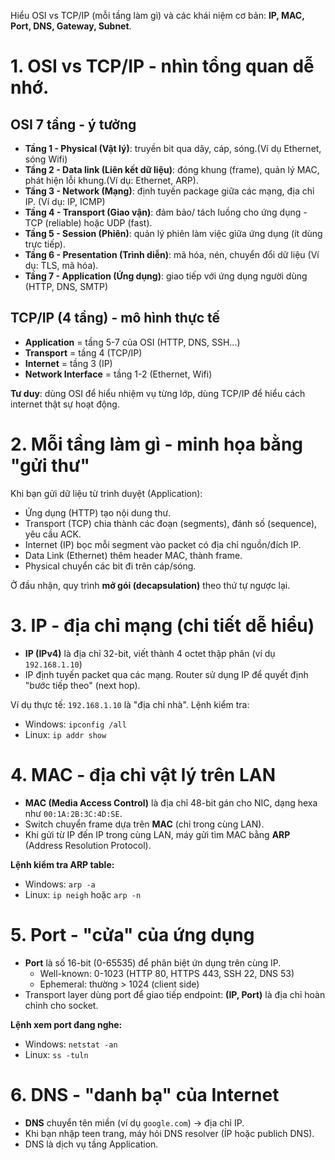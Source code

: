 Hiểu OSI vs TCP/IP (mỗi tầng làm gì) và các khái niệm cơ bản: **IP, MAC, Port, DNS, Gateway, Subnet**.

# 1. OSI vs TCP/IP - nhìn tổng quan dễ nhớ.
## OSI 7 tầng - ý tưởng
- **Tầng 1 - Physical (Vật lý)**: truyền bit qua dây, cáp, sóng.(Ví dụ Ethernet, sóng Wifi)
- **Tầng 2 - Data link (Liên kết dữ liệu)**: đóng khung (frame), quản lý MAC, phát hiện lỗi khung.(Ví dụ: Ethernet, ARP).
- **Tầng 3 - Network (Mạng)**: định tuyến package giữa các mạng, địa chỉ IP. (Ví dụ: IP, ICMP)
- **Tầng 4 - Transport (Giao vận)**: đảm bảo/ tách luồng cho ứng dụng - TCP (reliable) hoặc UDP (fast).
- **Tầng 5 - Session (Phiên)**: quản lý phiên làm việc giữa ứng dụng (ít dùng trực tiếp).
- **Tầng 6 - Presentation (Trình diễn)**: mã hóa, nén, chuyển đổi dữ liệu (Ví dụ: TLS, mã hóa).
- **Tầng 7 - Application (Ứng dụng)**: giao tiếp với ứng dụng người dùng (HTTP, DNS, SMTP)

## TCP/IP (4 tầng) - mô hình thực tế
- **Application** = tầng 5-7 của OSI (HTTP, DNS, SSH...)
- **Transport** = tầng 4 (TCP/IP)
- **Internet** = tầng 3 (IP)
- **Network Interface** = tầng 1-2 (Ethernet, Wifi)

**Tư duy**: dùng OSI để hiểu nhiệm vụ từng lớp, dùng TCP/IP để hiểu cách internet thật sự hoạt động.

# 2. Mỗi tầng làm gì - minh họa bằng "gửi thư"
Khi bạn gửi dữ liệu từ trình duyệt (Application):
- Ứng dụng (HTTP) tạo nội dung thư.
- Transport (TCP) chia thành các đoạn (segments), đánh số (sequence), yêu cầu ACK.
- Internet (IP) bọc mỗi segment vào packet có địa chỉ nguồn/đích IP.
- Data Link (Ethernet) thêm header MAC, thành frame.
- Physical chuyển các bit đi trên cáp/sóng.

Ở đầu nhận, quy trình **mở gói (decapsulation)** theo thứ tự ngược lại.

# 3. IP - địa chỉ mạng (chi tiết dễ hiểu)
- **IP (IPv4)** là địa chỉ 32-bit, viết thành 4 octet thập phân (ví dụ `192.168.1.10`)
- IP định tuyến packet qua các mạng. Router sử dụng IP để quyết định "bước tiếp theo" (next hop).

Ví dụ thực tế: `192.168.1.10` là "địa chỉ nhà".
Lệnh kiểm tra:
- Windows: `ipconfig /all`
- Linux: `ip addr show`

# 4. MAC - địa chỉ vật lý trên LAN
- **MAC (Media Access Control)** là địa chỉ 48-bit gán cho NIC, dạng hexa như `00:1A:2B:3C:4D:SE`.
- Switch chuyển frame dựa trên **MAC** (chỉ trong cùng LAN).
- Khi gửi từ IP đến IP trong cùng LAN, máy gửi tìm MAC bằng **ARP** (Address Resolution Protocol).

**Lệnh kiểm tra ARP table:**
- Windows: `arp -a`
- Linux: `ip neigh` hoặc `arp -n`

# 5. Port - "cửa" của ứng dụng
- **Port** là số 16-bit (0-65535) để phân biệt ứn dụng trên cùng IP.
    - Well-known: 0-1023 (HTTP 80, HTTPS 443, SSH 22, DNS 53)
    - Ephemeral: thường > 1024 (client side)
- Transport layer dùng port để giao tiếp endpoint: **(IP, Port)** là địa chỉ hoàn chỉnh cho socket.

**Lệnh xem port đang nghe:**
- Windows: `netstat -an`
- Linux: `ss -tuln`

# 6. DNS - "danh bạ" của Internet
- **DNS** chuyển tên miền (ví dụ `google.com`) → địa chỉ IP.
- Khi bạn nhập teen trang, máy hỏi DNS resolver (ÍP hoặc publich DNS).
- DNS là dịch vụ tầng Application.

